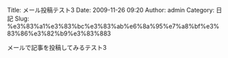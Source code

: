 Title: メール投稿テスト3
Date: 2009-11-26 09:20
Author: admin
Category: 日記
Slug: %e3%83%a1%e3%83%bc%e3%83%ab%e6%8a%95%e7%a8%bf%e3%83%86%e3%82%b9%e3%83%883

メールで記事を投稿してみるテスト3
